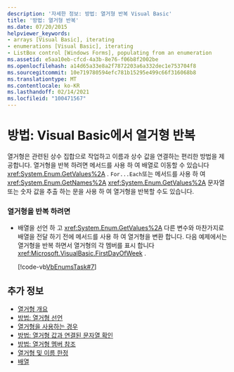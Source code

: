 ```yaml
---
description: '자세한 정보: 방법: 열거형 반복 Visual Basic'
title: '방법: 열거형 반복'
ms.date: 07/20/2015
helpviewer_keywords:
- arrays [Visual Basic], iterating
- enumerations [Visual Basic], iterating
- ListBox control [Windows Forms], populating from an enumeration
ms.assetid: e5aa10eb-cfcd-4a3b-8e76-f06b8f2002be
ms.openlocfilehash: a14d65a33e8a2f7872203a6a332dec1e753704f8
ms.sourcegitcommit: 10e719780594efc781b15295e499c66f316068b8
ms.translationtype: MT
ms.contentlocale: ko-KR
ms.lasthandoff: 02/14/2021
ms.locfileid: "100471567"
---
```

# <a name="how-to-iterate-through-an-enumeration-in-visual-basic"></a>방법: Visual Basic에서 열거형 반복

열거형은 관련된 상수 집합으로 작업하고 이름과 상수 값을 연결하는 편리한 방법을 제공합니다. 열거형을 반복 하려면 메서드를 사용 하 여 배열로 이동할 수 있습니다 <xref:System.Enum.GetValues%2A> . `For...Each`또는 메서드를 사용 하 여 <xref:System.Enum.GetNames%2A> <xref:System.Enum.GetValues%2A> 문자열 또는 숫자 값을 추출 하는 문을 사용 하 여 열거형을 반복할 수도 있습니다.  
  
### <a name="to-iterate-through-an-enumeration"></a>열거형을 반복 하려면  
  
- 배열을 선언 하 고 <xref:System.Enum.GetValues%2A> 다른 변수와 마찬가지로 배열을 전달 하기 전에 메서드를 사용 하 여 열거형을 변환 합니다. 다음 예제에서는 열거형을 반복 하면서 열거형의 각 멤버를 표시 합니다 <xref:Microsoft.VisualBasic.FirstDayOfWeek> .  
  
     [!code-vb[VbEnumsTask#7](~/samples/snippets/visualbasic/VS_Snippets_VBCSharp/VbEnumsTask/VB/Class2.vb#7)]  
  
## <a name="see-also"></a>추가 정보

- [열거형 개요](enumerations-overview.md)
- [방법: 열거형 선언](how-to-declare-enumerations.md)
- [열거형을 사용하는 경우](when-to-use-an-enumeration.md)
- [방법: 열거형 값과 연결된 문자열 확인](how-to-determine-the-string-associated-with-an-enumeration-value.md)
- [방법: 열거형 멤버 참조](how-to-refer-to-an-enumeration-member.md)
- [열거형 및 이름 한정](enumerations-and-name-qualification.md)
- [배열](../arrays/index.md)
